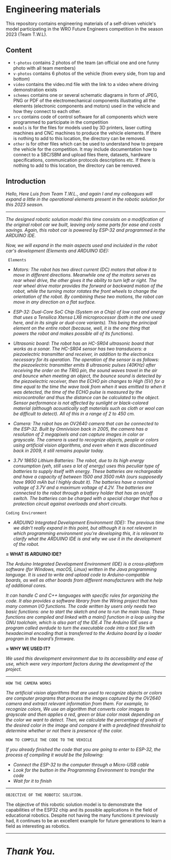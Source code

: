 Engineering materials
====

This repository contains engineering materials of a self-driven vehicle's model participating in the WRO Future Engineers competition in the season 2023 (Team T.W.L).

## Content

* `t-photos` contains 2 photos of the team (an official one and one funny photo with all team members)
* `v-photos` contains 6 photos of the vehicle (from every side, from top and bottom)
* `video` contains the video.md file with the link to a video where driving demonstration exists
* `schemes` contains one or several schematic diagrams in form of JPEG, PNG or PDF of the electromechanical components illustrating all the elements (electronic components and motors) used in the vehicle and how they connect to each other.
* `src` contains code of control software for all components which were programmed to participate in the competition
* `models` is for the files for models used by 3D printers, laser cutting machines and CNC machines to produce the vehicle elements. If there is nothing to add to this location, the directory can be removed.
* `other` is for other files which can be used to understand how to prepare the vehicle for the competition. It may include documentation how to connect to a SBC/SBM and upload files there, datasets, hardware specifications, communication protocols descriptions etc. If there is nothing to add to this location, the directory can be removed.


## Introduction

_Hello, Here Luis from Team T.W.L., and again I and my colleagues will expand a little in the operational elements present in the robotic solution for this 2023 season._

-------------------------------------------------------------------------------------------------------------------------------------  

  

_The designed robotic solution model this time consists on a modification of the original robot car we built, leaving only some parts for ease and costs savings. Again, this robot car is powered by ESP-32 and programmed in the ARDUINO IDE._

_Now, we will expand in the main aspects used and incluided in the robot car's development (Elements and ARDUINO IDE):_

  
     Elements
  

  -   _Motors: The robot has two direct current (DC) motors that allow it to move in different directions. Meanwhile one of the motors serves as rear wheel drive, the other gives it the ability to turn left or right. The rear wheel drive motor provides the forward or backward motion of the robot, while the turning motor rotates the front wheels to change the orientation of the robot. By combining these two motions, the robot can move in any direction on a flat surface._  



   
  -   _ESP-32: Dual-Core SoC Chip (System on a Chip) of low cost and energy that uses a Tensilica Xtensa LX6 microprocessor (both in the one used here, and in its single or dual-core variants). This being the principal element on the entire robot (because, well, it is the one thing that powers the robot and makes possible all of its functions)._

 


   -   _Ultrasonic board: The robot has an HC-SR04 ultrasonic board that works as a sonar. The HC-SR04 sensor has two transducers: a piezoelectric transmitter and receiver, in addition to the electronics necessary for its operation. The operation of the sensor is as follows: the piezoelectric transmitter emits 8 ultrasonic pulses (40KHz) after receiving the order on the TRIG pin, the sound waves travel in the air and bounce when meeting an object, the bounce sound is detected by the piezoelectric receiver, then the ECHO pin changes to High (5V) for a time equal to the time the wave took from when it was emitted to when it was detected, the time of the ECHO pulse is measured by the microcontroller and thus the distance can be calculated to the object. Sensor performance is not affected by sunlight or black-colored material (although acoustically soft materials such as cloth or wool can be difficult to detect). All of this in a range of 2 to 450 cm._
  

  

   -   _Camera: The robot has an OV2640 camera that can be connected to the ESP-32. Built by Omnivision back in 2005, the camera has a resolution of 2 megapixels and can capture images in color or grayscale. The camera is used to recognize objects, people or colors using artificial vision algorithms, and even when it was discontinued back in 2009, it still remains popular today._  




   -   _3.7V 18650 Lithium Batteries: The robot, due to its high energy consumption (yeh, still uses a lot of energy) uses this peculiar type of batteries to supply itself with energy. These batteries are rechargeable and have a capacity of between 1500 and 3500 mAh (ours supposedly have 9900 mAh but I highly doubt it). The batteries have a nominal voltage of 3.7V and a maximum voltage of 4.2V. The batteries are connected to the robot through a battery holder that has an on/off switch. The batteries can be charged with a special charger that has a protection circuit against overloads and short circuits._


    Coding Environment

  -   _ARDUINO Integrated Development Environment (IDE): The previous time we didn't really expand in this point, but although it is not relevant in which programming environment you're developing this, it is relevant to clarify what the ARDUINO IDE is and why we use it in the development of the robot._

 **= WHAT IS ARDUINO IDE?**
     
_The Arduino Integrated Development Environment (IDE) is a cross-platform software (for Windows, macOS, Linux) written in the Java programming language. It is used to write and upload code to Arduino-compatible boards, as well as other boards from different manufacturers with the help of additional cores._

_It can handle C and C++ languages with specific rules for organizing the code. It also provides a software library from the Wiring project that has many common I/O functions. The code written by users only needs two basic functions: one to start the sketch and one to run the main loop. These functions are compiled and linked with a main() function in a loop using the GNU toolchain, which is also part of the IDE.4 The Arduino IDE uses a program called avrdude to turn the executable code into a text file with hexadecimal encoding that is transferred to the Arduino board by a loader program in the board’s firmware._

  **= WHY WE USED IT?**
    
_We used this development environment due to its accessibility and ease of use, which were very important factors during the development of the project._

---------------------------------------------------------------------------------------------------------------------------------------

    HOW THE CAMERA WORKS

_The artificial vision algorithms that are used to recognize objects or colors are computer programs that process the images captured by the OV2640 camera and extract relevant information from them. For example, to recognize colors, We use an algorithm that converts color images to grayscale and then applies a red, green or blue color mask depending on the color we want to detect. Then, we calculate the percentage of pixels of the desired color in the image and compare it with a predefined threshold to determine whether or not there is presence of the color._

    HOW TO COMPILE THE CODE TO THE VEHICLE

_If you already finished the code that you are going to enter to ESP-32, the process of compiling it would be the following:_
- _Connect the ESP-32 to the computer through a Micro-USB cable_
- _Look for the button in the Programming Environment to transfer the code_
- _Wait for it to finish_

--------------------------------------------------------------------------------------------------------------------------------------

    OBJECTIVE OF THE ROBOTIC SOLUTION.

The objective of this robotic solution model is to demonstrate the capabilities of the ESP32 chip and its possible applications in the field of educational robotics. Despite not having the many functions it previously had, it continues to be an excellent example for future generations to learn a field as interesting as robotics.

--------------------------------------------------------------------------------------------------------------------------------------
_Thank You._
======================================================================================================================================
